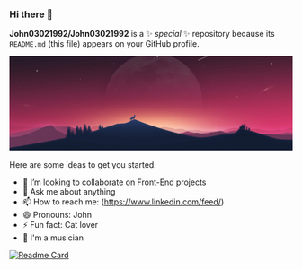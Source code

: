 ### Hi there 👋

**John03021992/John03021992** is a ✨ _special_ ✨ repository because its `README.md` (this file) appears on your GitHub profile.

[![John](./assets/cover.jpg)](https://github.com/John03021992/John03021992)

Here are some ideas to get you started:

- 👯 I’m looking to collaborate on Front-End projects
- 💬 Ask me about anything
- 📫 How to reach me: (https://www.linkedin.com/feed/)
- 😄 Pronouns: John
- ⚡ Fun fact: Cat lover
- 🎸 I'm a musician

[![Readme Card](https://github-readme-stats.vercel.app/api/pin/?username=anuraghazra&repo=github-readme-stats)](https://github.com/John03021992/github-readme-stats)
